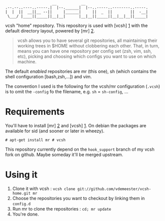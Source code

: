 
                         __           __                            
    .--.--..----..-----.|  |--.______|  |--..-----..--------..-----.
    |  |  ||  __||__ --||     |______|     ||  _  ||        ||  -__|
     \___/ |____||_____||__|__|      |__|__||_____||__|__|__||_____|


vcsh "home" repository. This repository is used with [vcsh] [1] with the default
directory layout, powered by [mr] [2].

> vcsh allows you to have several git repositories, all maintaining their working
> trees in $HOME without clobbering each other. That, in turn, means you can have
> one repository per config set (zsh, vim, ssh, etc), picking and choosing which
> configs you want to use on which machine.

The default *enabled* repositories are mr (this one), sh (which contains the
shell configuration [bash,zsh,…]) and vim.

The convention I used is the following for the vcsh/mr configuration (`.vcsh`)
is to omit the `-config` fo the filename, e.g. `sh` = `sh-config`, … 

# Requirements

You'll have to install [mr] [2] and [vcsh] [1]. On debian the packages are
available for sid (and sooner or later in wheezy).

    # apt-get install mr # vcsh

This repository currently depend on the `hook_support` branch of my vcsh fork
on github. Maybe someday it'll be merged upstream.

# Using it

1. Clone it with vcsh : `vcsh clone git://github.com/vdemeester/vcsh-home.git mr`
2. Choose the repositories you want to checkout by linking them in `config.d`
3. Run mr to clone the repositories : `cd; mr update`
4. You're done.

[1]: https://github.com/RichiH/vcsh (vcsh)
[2]: http://kitenet.net/~joey/code/mr/ (http://kitenet.net/~joey/code/mr/)

